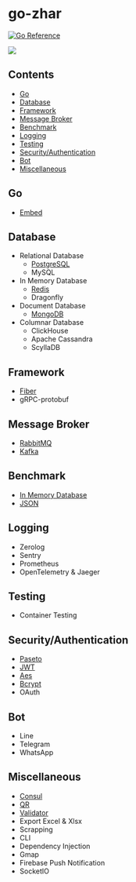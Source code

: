 # go-zhar

[![Go Reference](https://pkg.go.dev/badge/github.com/ciazhar/go-zhar.svg)](https://pkg.go.dev/github.com/ciazhar/go-zhar)

![](https://og-ciazhar.vercel.app//api?title=go-zhar&description=How+I+Craft+Golang+Code+Is+Documented+Here&information=%40ciazhar)

## Contents

- [Go](#go)
- [Database](#database)
- [Framework](#framework)
- [Message Broker](#message-broker)
- [Benchmark](#benchmark)
- [Logging](#logging)
- [Testing](#testing)
- [Security/Authentication](#securityauthentication)
- [Bot](#bot)
- [Miscellaneous](#miscellaneous)

## Go

- [Embed](https://github.com/ciazhar/go-zhar/tree/master/examples/go/embed)

## Database

- Relational Database
    - [PostgreSQL](https://github.com/ciazhar/go-zhar/tree/master/examples/postgres)
    - MySQL
- In Memory Database
    - [Redis](https://github.com/ciazhar/go-zhar/tree/master/examples/redis)
    - Dragonfly
- Document Database
    - [MongoDB](https://github.com/ciazhar/go-zhar/tree/master/examples/mongodb)
- Columnar Database
    - ClickHouse
    - Apache Cassandra
    - ScyllaDB

## Framework

- [Fiber](https://github.com/ciazhar/go-zhar/tree/master/examples/fiber)
- gRPC-protobuf

## Message Broker

- [RabbitMQ](https://github.com/ciazhar/go-zhar/tree/master/examples/rabbitmq)
- [Kafka](https://github.com/ciazhar/go-zhar/tree/master/examples/kafka)

## Benchmark

- [In Memory Database](https://github.com/ciazhar/go-zhar/tree/master/benchmark/in-memory-database)
- [JSON](https://github.com/ciazhar/go-zhar/tree/master/benchmark/json)

## Logging

- Zerolog
- Sentry
- Prometheus
- OpenTelemetry & Jaeger

## Testing

- Container Testing

## Security/Authentication

- [Paseto](https://github.com/ciazhar/go-zhar/tree/master/examples/paseto)
- [JWT](https://github.com/ciazhar/go-zhar/tree/master/examples/jwt)
- [Aes](https://github.com/ciazhar/go-zhar/tree/master/examples/aes)
- [Bcrypt](https://github.com/ciazhar/go-zhar/tree/master/examples/bcrypt)
- OAuth

## Bot

- Line
- Telegram
- WhatsApp

## Miscellaneous

- [Consul](https://github.com/ciazhar/go-zhar/tree/master/examples/consul)
- [QR](https://github.com/ciazhar/go-zhar/tree/master/examples/qr)
- [Validator](https://github.com/ciazhar/go-zhar/tree/master/examples/govalidator)
- Export Excel & Xlsx
- Scrapping
- CLI
- Dependency Injection
- Gmap
- Firebase Push Notification
- SocketIO